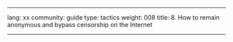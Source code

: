 

---

lang: xx
community: guide
type: tactics
weight: 008
title:  8. How to remain anonymous and bypass censorship on the Internet

---

<stub>

